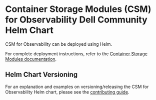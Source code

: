 <!--
Copyright (c) 2021 Dell Inc., or its subsidiaries. All Rights Reserved.

Licensed under the Apache License, Version 2.0 (the "License");
you may not use this file except in compliance with the License.
You may obtain a copy of the License at

    http://www.apache.org/licenses/LICENSE-2.0
-->

# Container Storage Modules (CSM) for Observability Dell Community Helm Chart 

CSM for Observability can be deployed using Helm.

For complete deployment instructions, refer to the [Container Storage Modules documentation](https://dell.github.io/csm-docs/docs/observability/deployment/helm).

## Helm Chart Versioning

For an explanation and examples on versioning/releasing the CSM for Observability Helm chart, please see the [contributing guide](../../docs/CONTRIBUTING.md#helm-chart-release-strategy).
